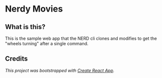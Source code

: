# Nerdy Movies

## What is this?

This is the sample web app that the NERD cli clones and modifies to get the "wheels turning" after a single command.

## Credits

*This project was bootstrapped with [Create React App](https://github.com/facebookincubator/create-react-app).*

